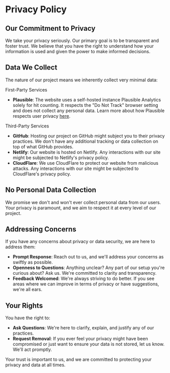 # Privacy Policy

## Our Commitment to Privacy

We take your privacy seriously. Our primary goal is to be transparent and foster trust.
We believe that you have the right to understand how your information is used and given the power to make informed decisions.

## Data We Collect

The nature of our project means we inherently collect very minimal data:

First-Party Services
- **Plausible**: The website uses a self-hosted instance Plausible Analytics solely for hit counting. It respects the "Do Not Track" browser setting and does not collect any personal data. Learn more about how Plausible respects user privacy [here](https://plausible.io/privacy-focused-web-analytics).

Third-Party Services
- **GitHub**: Hosting our project on GitHub might subject you to their privacy practices. We don't have any additional tracking or data collection on top of what GitHub provides.
- **Netlify**: Our website is hosted on Netlify. Any interactions with our site might be subjected to Netlify's privacy policy.
- **CloudFlare**: We use CloudFlare to protect our website from malicious attacks. Any interactions with our site might be subjected to CloudFlare's privacy policy.    

## No Personal Data Collection

We promise we don't and won't ever collect personal data from our users. Your privacy is paramount, and we aim to respect it at every level of our project.

## Addressing Concerns

If you have any concerns about privacy or data security, we are here to address them:

- **Prompt Response**: Reach out to us, and we'll address your concerns as swiftly as possible.
- **Openness to Questions**: Anything unclear? Any part of our setup you're curious about? Ask us. We're committed to clarity and transparency.
- **Feedback Welcomed**: We're always striving to do better. If you see areas where we can improve in terms of privacy or have suggestions, we're all ears.

## Your Rights

You have the right to:

- **Ask Questions**: We're here to clarify, explain, and justify any of our practices.
- **Request Removal**: If you ever feel your privacy might have been compromised or just want to ensure your data is not stored, let us know. We'll act promptly.

Your trust is important to us, and we are committed to protecting your privacy and data at all times.
